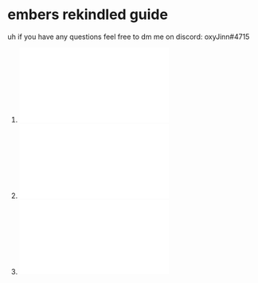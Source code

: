 # embers rekindled guide<br>
uh if you have any questions feel free to dm me on discord: oxyJinn#4715<br>

 1. ![getting started](basics.md)<br>
 2. ![alchemy](alchemy.md)<br>
 3. ![ember power gen and storage](emberpowergen.md)
